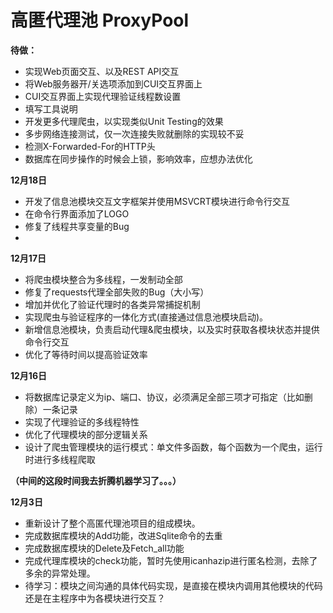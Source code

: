 # 高匿代理池 ProxyPool


**待做：**
- 实现Web页面交互、以及REST API交互
- 将Web服务器开/关选项添加到CUI交互界面上
- CUI交互界面上实现代理验证线程数设置
- 填写工具说明
- 开发更多代理爬虫，以实现类似Unit Testing的效果
- 多步网络连接测试，仅一次连接失败就删除的实现较不妥
- 检测X-Forwarded-For的HTTP头
- 数据库在同步操作的时候会上锁，影响效率，应想办法优化

**12月18日**
- 开发了信息池模块交互文字框架并使用MSVCRT模块进行命令行交互
- 在命令行界面添加了LOGO
- 修复了线程共享变量的Bug
- 

**12月17日**
- 将爬虫模块整合为多线程，一发制动全部
- 修复了requests代理全部失败的Bug（大小写）
- 增加并优化了验证代理时的各类异常捕捉机制
- 实现爬虫与验证程序的一体化方式(直接通过信息池模块启动)。
- 新增信息池模块，负责启动代理&爬虫模块，以及实时获取各模块状态并提供命令行交互
- 优化了等待时间以提高验证效率


**12月16日**
- 将数据库记录定义为ip、端口、协议，必须满足全部三项才可指定（比如删除）一条记录
- 实现了代理验证的多线程特性
- 优化了代理模块的部分逻辑关系
- 设计了爬虫管理模块的运行模式：单文件多函数，每个函数为一个爬虫，运行时进行多线程爬取

**（中间的这段时间我去折腾机器学习了。。。）**

**12月3日**
- 重新设计了整个高匿代理池项目的组成模块。
- 完成数据库模块的Add功能，改进Sqlite命令的去重
- 完成数据库模块的Delete及Fetch_all功能
- 完成代理库模块的check功能，暂时先使用icanhazip进行匿名检测，去除了多余的异常处理。
- 待学习：模块之间沟通的具体代码实现，是直接在模块内调用其他模块的代码还是在主程序中为各模块进行交互？

